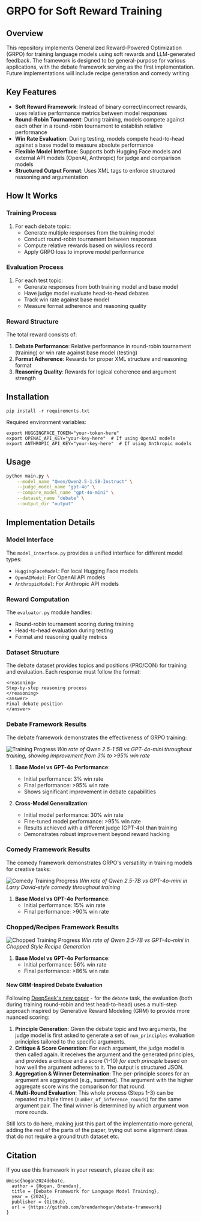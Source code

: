 # GRPO for Soft Reward Training

## Overview
This repository implements Generalized Reward-Powered Optimization (GRPO) for training language models using soft rewards and LLM-generated feedback. The framework is designed to be general-purpose for various applications, with the debate framework serving as the first implementation. Future implementations will include recipe generation and comedy writing.

## Key Features
- **Soft Reward Framework**: Instead of binary correct/incorrect rewards, uses relative performance metrics between model responses
- **Round-Robin Tournament**: During training, models compete against each other in a round-robin tournament to establish relative performance
- **Win Rate Evaluation**: During testing, models compete head-to-head against a base model to measure absolute performance
- **Flexible Model Interface**: Supports both Hugging Face models and external API models (OpenAI, Anthropic) for judge and comparison models
- **Structured Output Format**: Uses XML tags to enforce structured reasoning and argumentation

## How It Works

### Training Process
1. For each debate topic:
   - Generate multiple responses from the training model
   - Conduct round-robin tournament between responses
   - Compute relative rewards based on win/loss record
   - Apply GRPO loss to improve model performance

### Evaluation Process
1. For each test topic:
   - Generate responses from both training model and base model
   - Have judge model evaluate head-to-head debates
   - Track win rate against base model
   - Measure format adherence and reasoning quality

### Reward Structure
The total reward consists of:
1. **Debate Performance**: Relative performance in round-robin tournament (training) or win rate against base model (testing)
2. **Format Adherence**: Rewards for proper XML structure and reasoning format
3. **Reasoning Quality**: Rewards for logical coherence and argument strength

## Installation
```
pip install -r requirements.txt
```

Required environment variables:
```
export HUGGINGFACE_TOKEN="your-token-here"
export OPENAI_API_KEY="your-key-here"  # If using OpenAI models
export ANTHROPIC_API_KEY="your-key-here"  # If using Anthropic models
```

## Usage
```bash
python main.py \
    --model_name "Qwen/Qwen2.5-1.5B-Instruct" \
    --judge_model_name "gpt-4o" \
    --compare_model_name "gpt-4o-mini" \
    --dataset_name "debate" \
    --output_dir "output"
```

## Implementation Details

### Model Interface
The `model_interface.py` provides a unified interface for different model types:
- `HuggingFaceModel`: For local Hugging Face models
- `OpenAIModel`: For OpenAI API models
- `AnthropicModel`: For Anthropic API models

### Reward Computation
The `evaluator.py` module handles:
- Round-robin tournament scoring during training
- Head-to-head evaluation during testing
- Format and reasoning quality metrics

### Dataset Structure
The debate dataset provides topics and positions (PRO/CON) for training and evaluation. Each response must follow the format:
```
<reasoning>
Step-by-step reasoning process
</reasoning>
<answer>
Final debate position
</answer>
```


### Debate Framework Results
The debate framework demonstrates the effectiveness of GRPO training:

![Training Progress](figures/win_rate.png)
*Win rate of Qwen 2.5-1.5B vs GPT-4o-mini throughout training, showing improvement from 3% to >95% win rate*

1. **Base Model vs GPT-4o Performance**:
   - Initial performance: 3% win rate
   - Final performance: >95% win rate
   - Shows significant improvement in debate capabilities

2. **Cross-Model Generalization**:
   - Initial model performance: 30% win rate
   - Fine-tuned model performance: >95% win rate
   - Results achieved with a different judge (GPT-4o) than training
   - Demonstrates robust improvement beyond reward hacking

### Comedy Framework Results
The comedy framework demonstrates GRPO's versatility in training models for creative tasks:

![Comedy Training Progress](figures/comedy_win_rate.png)
*Win rate of Qwen 2.5-7B vs GPT-4o-mini in Larry David-style comedy throughout training*

1. **Base Model vs GPT-4o Performance**:
   - Initial performance: 15% win rate
   - Final performance: >90% win rate


### Chopped/Recipes Framework Results

![Chopped Training Progress](figures/chopped_win_rate.png)
*Win rate of Qwen 2.5-7B vs GPT-4o-mini in Chopped Style Recipe Generation*

1. **Base Model vs GPT-4o Performance**:
   - Initial performance: 56% win rate
   - Final performance: >86% win rate



####  New GRM-Inspired Debate Evaluation
Following [DeepSeek's new paper](https://arxiv.org/abs/2504.02495) - for the `debate` task, the evaluation (both during training round-robin and test head-to-head) uses a multi-step approach inspired by Generative Reward Modeling (GRM) to provide more nuanced scoring:
1.  **Principle Generation**: Given the debate topic and two arguments, the judge model is first asked to generate a set of `num_principles` evaluation principles tailored to the specific arguments.
2.  **Critique & Score Generation**: For each argument, the judge model is then called again. It receives the argument and the generated principles, and provides a critique and a score (1-10) *for each principle* based on how well the argument adheres to it. The output is structured JSON.
3.  **Aggregation & Winner Determination**: The per-principle scores for an argument are aggregated (e.g., summed). The argument with the higher aggregate score wins the comparison for that round.
4.  **Multi-Round Evaluation**: This whole process (Steps 1-3) can be repeated multiple times (`number_of_inference_rounds`) for the same argument pair. The final winner is determined by which argument won more rounds.

Still lots to do here, making just this part of the implementatio more general, adding the rest of the parts of the paper, trying out some alignment ideas that do not require a ground truth dataset etc.

## Citation
If you use this framework in your research, please cite it as:

```
@misc{hogan2024debate,
  author = {Hogan, Brendan},
  title = {Debate Framework for Language Model Training},
  year = {2024},
  publisher = {GitHub},
  url = {https://github.com/brendanhogan/debate-framework}
}
```
